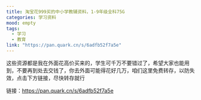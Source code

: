 ```yaml
---
title: 淘宝花999买的中小学教辅资料，1-9年级全科75G
categories: 学习资料
mood: empty
tags:
  - 学习
  - 教育
link: "https://pan.quark.cn/s/6adfb52f7a5e"
---
```





这些资源都是我在外面花高价买来的，学生可千万不要错过了，希望大家也能用到，不要再到处去交钱了，你去外面可能得花好几万，咱们这里免费转存，以防失效，点击下方链接，尽快转存就行


链接：https://pan.quark.cn/s/6adfb52f7a5e





